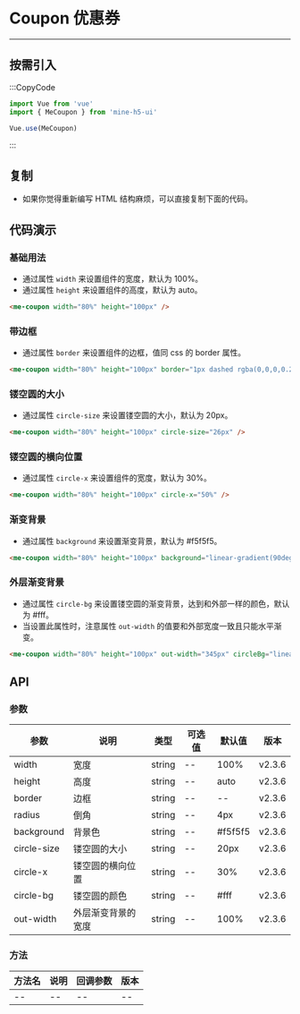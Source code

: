 # Coupon 优惠券

---

## 按需引入

:::CopyCode

```js
import Vue from 'vue'
import { MeCoupon } from 'mine-h5-ui'

Vue.use(MeCoupon)
```

:::

## 复制

- 如果你觉得重新编写 HTML 结构麻烦，可以直接复制下面的代码。

## 代码演示

### 基础用法

- 通过属性 `width` 来设置组件的宽度，默认为 100%。
- 通过属性 `height` 来设置组件的高度，默认为 auto。

```html
<me-coupon width="80%" height="100px" />
```

### 带边框

- 通过属性 `border` 来设置组件的边框，值同 css 的 border 属性。

```html
<me-coupon width="80%" height="100px" border="1px dashed rgba(0,0,0,0.2)" />
```

### 镂空圆的大小

- 通过属性 `circle-size` 来设置镂空圆的大小，默认为 20px。

```html
<me-coupon width="80%" height="100px" circle-size="26px" />
```

### 镂空圆的横向位置

- 通过属性 `circle-x` 来设置组件的宽度，默认为 30%。

```html
<me-coupon width="80%" height="100px" circle-x="50%" />
```

### 渐变背景

- 通过属性 `background` 来设置渐变背景，默认为 #f5f5f5。

```html
<me-coupon width="80%" height="100px" background="linear-gradient(90deg, #FF8536, #FF435E)" />
```

### 外层渐变背景

- 通过属性 `circle-bg` 来设置镂空圆的渐变背景，达到和外部一样的颜色，默认为 #fff。
- 当设置此属性时，注意属性 `out-width` 的值要和外部宽度一致且只能水平渐变。

```html
<me-coupon width="80%" height="100px" out-width="345px" circleBg="linear-gradient(-45deg, #FF8536, #f56c6c)" />
```

## API

### 参数

| 参数        | 说明               | 类型   | 可选值 | 默认值  | 版本   |
| ----------- | ------------------ | ------ | ------ | ------- | ------ |
| width       | 宽度               | string | --     | 100%    | v2.3.6 |
| height      | 高度               | string | --     | auto    | v2.3.6 |
| border      | 边框               | string | --     | --      | v2.3.6 |
| radius      | 倒角               | string | --     | 4px     | v2.3.6 |
| background  | 背景色             | string | --     | #f5f5f5 | v2.3.6 |
| circle-size | 镂空圆的大小       | string | --     | 20px    | v2.3.6 |
| circle-x    | 镂空圆的横向位置   | string | --     | 30%     | v2.3.6 |
| circle-bg   | 镂空圆的颜色       | string | --     | #fff    | v2.3.6 |
| out-width   | 外层渐变背景的宽度 | string | --     | 100%    | v2.3.6 |

### 方法

| 方法名 | 说明 | 回调参数 | 版本 |
| ------ | ---- | -------- | ---- |
| --     | --   | --       | --   |

